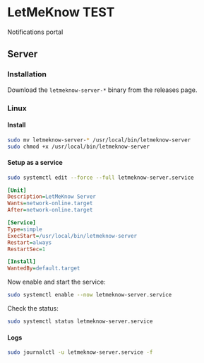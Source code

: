 # LetMeKnow TEST

Notifications portal

## Server

### Installation

Download the `letmeknow-server-*` binary from the releases page.

### Linux

#### Install

```bash
sudo mv letmeknow-server-* /usr/local/bin/letmeknow-server
sudo chmod +x /usr/local/bin/letmeknow-server
```

#### Setup as a service

```bash
sudo systemctl edit --force --full letmeknow-server.service
```

```ini
[Unit]
Description=LetMeKnow Server
Wants=network-online.target
After=network-online.target

[Service]
Type=simple
ExecStart=/usr/local/bin/letmeknow-server
Restart=always
RestartSec=1

[Install]
WantedBy=default.target
```

Now enable and start the service:

```bash
sudo systemctl enable --now letmeknow-server.service
```

Check the status:

```bash
sudo systemctl status letmeknow-server.service
```

#### Logs

```bash
sudo journalctl -u letmeknow-server.service -f
```
